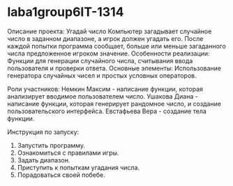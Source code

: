 # laba1group6IT-1314
Описание проекта:
Угадай число
Компьютер загадывает случайное число в заданном диапазоне, а игрок должен угадать его. 
После каждой попытки программа сообщает, больше или меньше загаданного числа предложенное игроком значение.
Особенности реализации: Функции для генерации случайного числа, считывания ввода пользователя и проверки ответа.
Основные элементы: Использование генератора случайных чисел и простых условных операторов.

Роли участников:
Немкин Максим - написание функции, которая анализирует вводимое пользователем число.
Ушакова Диана - написание функции, которая генерирует рандомное число, и создание пользовательского интерфейса.
Евстафьева Вера - создание тела функции.

Инструкция по запуску:
1. Запустить программу.
2. Ознакомиться с правилами игры.
3. Задать диапазон.
4. Приступить к попыткам угадания числа.
5. Порадоваться своей побебе.

